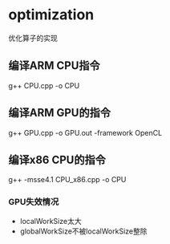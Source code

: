 # optimization
优化算子的实现

## 编译ARM CPU指令
g++ CPU.cpp -o CPU

## 编译ARM GPU的指令
g++ GPU.cpp -o GPU.out -framework OpenCL

## 编译x86 CPU的指令
g++ -msse4.1 CPU_x86.cpp -o CPU

### GPU失效情况
+ localWorkSize太大
+ globalWorkSize不被localWorkSize整除

